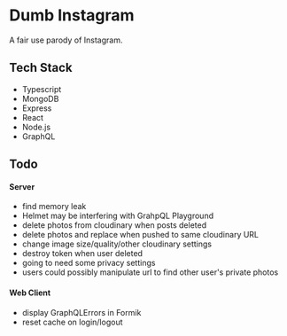 # Dumb Instagram

A fair use parody of Instagram.

## Tech Stack

- Typescript
- MongoDB
- Express
- React
- Node.js
- GraphQL

## Todo

#### Server

- find memory leak
- Helmet may be interfering with GrahpQL Playground
- delete photos from cloudinary when posts deleted
- delete photos and replace when pushed to same cloudinary URL
- change image size/quality/other cloudinary settings
- destroy token when user deleted
- going to need some privacy settings
- users could possibly manipulate url to find other user's private photos

#### Web Client

- display GraphQLErrors in Formik
- reset cache on login/logout
